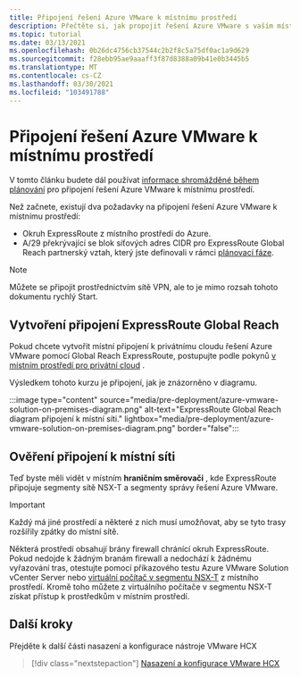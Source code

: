 ```yaml
---
title: Připojení řešení Azure VMware k místnímu prostředí
description: Přečtěte si, jak propojit řešení Azure VMware s vaším místním prostředím.
ms.topic: tutorial
ms.date: 03/13/2021
ms.openlocfilehash: 0b26dc4756cb37544c2b2f8c5a75df0ac1a9d629
ms.sourcegitcommit: f28ebb95ae9aaaff3f87d8388a09b41e0b3445b5
ms.translationtype: MT
ms.contentlocale: cs-CZ
ms.lasthandoff: 03/30/2021
ms.locfileid: "103491788"
---
```

# <a name="connect-azure-vmware-solution-to-your-on-premises-environment"></a>Připojení řešení Azure VMware k místnímu prostředí

V tomto článku budete dál používat [informace shromážděné během plánování](production-ready-deployment-steps.md) pro připojení řešení Azure VMware k místnímu prostředí.

Než začnete, existují dva požadavky na připojení řešení Azure VMware k místnímu prostředí:

- Okruh ExpressRoute z místního prostředí do Azure.
- A/29 překrývající se blok síťových adres CIDR pro ExpressRoute Global Reach partnerský vztah, který jste definovali v rámci [plánovací fáze](production-ready-deployment-steps.md).

>[!NOTE]
> Můžete se připojit prostřednictvím sítě VPN, ale to je mimo rozsah tohoto dokumentu rychlý Start.

## <a name="establish-an-expressroute-global-reach-connection"></a>Vytvoření připojení ExpressRoute Global Reach

Pokud chcete vytvořit místní připojení k privátnímu cloudu řešení Azure VMware pomocí Global Reach ExpressRoute, postupujte podle pokynů [v místním prostředí pro privátní cloud](tutorial-expressroute-global-reach-private-cloud.md) .

Výsledkem tohoto kurzu je připojení, jak je znázorněno v diagramu.

:::image type="content" source="media/pre-deployment/azure-vmware-solution-on-premises-diagram.png" alt-text="ExpressRoute Global Reach diagram připojení k místní síti." lightbox="media/pre-deployment/azure-vmware-solution-on-premises-diagram.png" border="false":::

## <a name="verify-on-premises-network-connectivity"></a>Ověření připojení k místní síti

Teď byste měli vidět v místním **hraničním směrovači** , kde ExpressRoute připojuje segmenty sítě NSX-T a segmenty správy řešení Azure VMware.

>[!IMPORTANT]
>Každý má jiné prostředí a některé z nich musí umožňovat, aby se tyto trasy rozšířily zpátky do místní sítě.  

Některá prostředí obsahují brány firewall chránící okruh ExpressRoute.  Pokud nedojde k žádným branám firewall a nedochází k žádnému vyřazování tras, otestujte pomocí příkazového testu Azure VMware Solution vCenter Server nebo [virtuální počítač v segmentu NSX-T](deploy-azure-vmware-solution.md#add-a-vm-on-the-nsx-t-network-segment) z místního prostředí. Kromě toho můžete z virtuálního počítače v segmentu NSX-T získat přístup k prostředkům v místním prostředí.

## <a name="next-steps"></a>Další kroky

Přejděte k další části nasazení a konfigurace nástroje VMware HCX

> [!div class="nextstepaction"]
> [Nasazení a konfigurace VMware HCX](tutorial-deploy-vmware-hcx.md)
